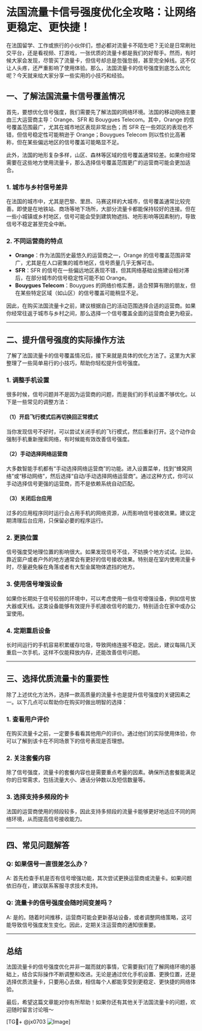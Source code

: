 # 法国流量卡信号强度优化全攻略：让网络更稳定、更快捷！

在法国留学、工作或旅行的小伙伴们，想必都对流量卡不陌生吧？无论是日常刷社交平台，还是看视频、打游戏，一张优质的流量卡都是我们的好帮手。然而，有时候大家会发现，尽管买了流量卡，但信号却总是忽强忽弱，甚至完全掉线。这不仅让人头疼，还严重影响了使用体验。那么，法国流量卡的信号强度到底怎么优化呢？今天就来给大家分享一些实用的小技巧和经验。

## 一、了解法国流量卡信号覆盖情况

首先，要想优化信号强度，我们需要先了解法国的网络环境。法国的移动网络主要由三大运营商主导：Orange、SFR 和 Bouygues Telecom。其中，Orange 的信号覆盖范围最广，尤其在城市地区表现非常出色；而 SFR 在一些郊区的表现也不错，但信号稳定性可能稍逊于 Orange；Bouygues Telecom 则以性价比高著称，但在某些偏远地区的信号覆盖可能略显不足。

此外，法国的地形复杂多样，山区、森林等区域的信号覆盖通常较差。如果你经常需要在这些地方使用流量卡，那么选择信号覆盖范围更广的运营商可能会更加适合。

### 1. 城市与乡村信号差异
在法国的城市中，尤其是巴黎、里昂、马赛这样的大城市，信号覆盖通常比较完善。即使是在地铁站、商场等地下场所，大部分流量卡都能保持较好的连接。但在一些小城镇或乡村地区，信号可能会受到建筑物遮挡、地形影响等因素制约，导致信号不稳定甚至完全中断。

### 2. 不同运营商的特点
- **Orange**：作为法国历史最悠久的运营商之一，Orange 的信号覆盖范围非常广，尤其是在人口密集的城市地区，信号质量几乎无懈可击。
- **SFR**：SFR 的信号在一些偏远地区表现不错，但其网络基础设施建设相对滞后，在部分城市的信号稳定性可能不如 Orange。
- **Bouygues Telecom**：Bouygues 的网络价格实惠，适合预算有限的朋友，但在某些特定区域（如山区）的信号覆盖可能稍显不足。

因此，在购买法国流量卡之前，建议根据自己的活动范围选择合适的运营商。如果你经常往返于城市与乡村之间，那么选择一个信号覆盖全面的运营商会更为稳妥。

---

## 二、提升信号强度的实际操作方法

了解了法国流量卡的信号覆盖情况后，接下来就是具体的优化方法了。这里为大家整理了一些简单易行的小技巧，帮助你轻松提升信号强度。

### 1. 调整手机设置
很多时候，信号问题并不是因为运营商的问题，而是我们的手机设置不够优化。以下是一些常见的调整方法：

#### （1）开启飞行模式后再切换回正常模式
当你发现信号不好时，可以尝试关闭手机的飞行模式，然后重新打开。这个动作会强制手机重新搜索网络，有时候能有效改善信号强度。

#### （2）手动选择网络运营商
大多数智能手机都有“手动选择网络运营商”的功能。进入设置菜单，找到“蜂窝网络”或“移动网络”，然后选择“自动/手动选择网络运营商”。通过这种方式，你可以手动选择信号更强的运营商，而不是依赖系统自动匹配。

#### （3）关闭后台应用
过多的应用程序同时运行会占用手机的网络资源，从而影响信号接收效果。建议定期清理后台应用，只保留必要的程序运行。

### 2. 更换位置
信号强度受地理位置的影响很大。如果发现信号不佳，不妨换个地方试试。比如，靠近窗户或者户外的地方通常会有更好的信号接收效果。特别是在室内使用流量卡时，尽量避免躲在角落或者有大型金属物体遮挡的地方。

### 3. 使用信号增强设备
如果你长期处于信号较弱的环境中，可以考虑使用一些信号增强设备，例如信号放大器或天线。这类设备能够有效提升手机接收信号的能力，特别适合在家中或办公室使用。

### 4. 定期重启设备
长时间运行的手机容易积累缓存垃圾，导致网络连接不稳定。因此，建议每隔几天重启一次手机，这样不仅能释放内存，还能改善信号问题。

---

## 三、选择优质流量卡的重要性

除了上述优化方法外，选择一款高质量的流量卡也是提升信号强度的关键因素之一。以下几点可以帮助你在购买时做出明智的选择：

### 1. 查看用户评价
在购买流量卡之前，一定要多看看其他用户的评价。通过他们的实际使用体验，你可以了解到该卡在不同场景下的信号表现是否理想。

### 2. 关注套餐内容
除了信号强度，流量卡的套餐内容也是需要重点考量的因素。确保所选套餐能满足你的日常需求，包括流量大小、通话分钟数以及短信数量等。

### 3. 选择支持多频段的卡
法国的运营商使用的频段较多，因此支持多频段的流量卡能够更好地适应不同的网络环境，从而提高信号接收能力。

---

## 四、常见问题解答

### Q: 如果信号一直很差怎么办？
A: 首先检查手机是否有信号增强功能，其次尝试更换运营商或流量卡。如果问题依旧存在，建议联系客服寻求技术支持。

### Q: 流量卡的信号强度会随时间变差吗？
A: 是的。随着时间推移，运营商可能会更新基站设备，或者调整网络策略，这可能导致信号强度发生变化。因此，定期关注运营商的通知很重要。

---

## 总结

法国流量卡的信号强度优化并非一蹴而就的事情，它需要我们在了解网络环境的基础上，结合实际操作不断调整和改进。无论是通过优化手机设置、更换位置，还是选择优质流量卡，只要用心去做，相信每个人都能享受到更稳定、更快捷的网络体验。

最后，希望这篇文章能对你有所帮助！如果你还有其他关于法国流量卡的问题，欢迎随时留言讨论哦～

[TG💪+ @jx0703 ![Image](https://github.com/user-attachments/assets/dbca1d08-cadb-493c-b0ec-ad6f7a83f270)]
